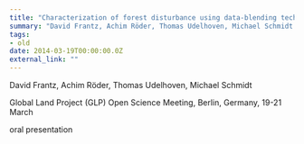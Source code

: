 ```yaml
---
title: "Characterization of forest disturbance using data-blending techniques applied to MODIS and Landsat time series in an Australian Savanna"
summary: "David Frantz, Achim Röder, Thomas Udelhoven, Michael Schmidt @ Global Land Project (GLP) Open Science Meeting, Berlin, Germany, 19-21 March"
tags:
- old
date: 2014-03-19T00:00:00.0Z 
external_link: ""
---
```


David Frantz, Achim Röder, Thomas Udelhoven, Michael Schmidt


Global Land Project (GLP) Open Science Meeting, Berlin, Germany, 19-21 March


oral presentation 
